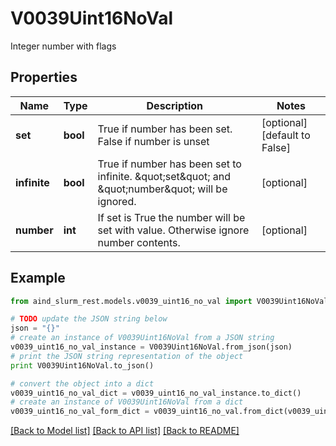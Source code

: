 # V0039Uint16NoVal

Integer number with flags

## Properties

Name | Type | Description | Notes
------------ | ------------- | ------------- | -------------
**set** | **bool** | True if number has been set. False if number is unset | [optional] [default to False]
**infinite** | **bool** | True if number has been set to infinite. \&quot;set\&quot; and \&quot;number\&quot; will be ignored. | [optional] 
**number** | **int** | If set is True the number will be set with value. Otherwise ignore number contents. | [optional] 

## Example

```python
from aind_slurm_rest.models.v0039_uint16_no_val import V0039Uint16NoVal

# TODO update the JSON string below
json = "{}"
# create an instance of V0039Uint16NoVal from a JSON string
v0039_uint16_no_val_instance = V0039Uint16NoVal.from_json(json)
# print the JSON string representation of the object
print V0039Uint16NoVal.to_json()

# convert the object into a dict
v0039_uint16_no_val_dict = v0039_uint16_no_val_instance.to_dict()
# create an instance of V0039Uint16NoVal from a dict
v0039_uint16_no_val_form_dict = v0039_uint16_no_val.from_dict(v0039_uint16_no_val_dict)
```
[[Back to Model list]](../README.md#documentation-for-models) [[Back to API list]](../README.md#documentation-for-api-endpoints) [[Back to README]](../README.md)


